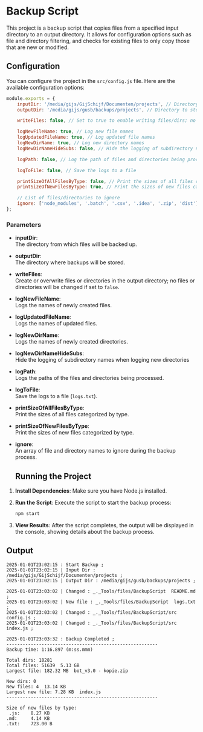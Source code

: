 # Backup Script

This project is a backup script that copies files from a specified input directory to an output directory. It allows for configuration options such as file and directory filtering, and checks for existing files to only copy those that are new or modified.

## Configuration

You can configure the project in the `src/config.js` file. Here are the available configuration options:

```javascript
module.exports = {
    inputDir: '/media/gijs/GijSchijf/Documenten/projects', // Directory to back up
    outputDir: '/media/gijs/gusb/backups/projects', // Directory to store backups

    writeFiles: false, // Set to true to enable writing files/dirs; no files/dirs will be changed if set to false

    logNewFileName: true, // Log new file names
    logUpdatedFileName: true, // Log updated file names
    logNewDirName: true, // Log new directory names
    logNewDirNameHideSubs: false, // Hide the logging of subdirectory names when logging new directories

    logPath: false, // Log the path of files and directories being processed

    logToFile: false, // Save the logs to a file

    printSizeOfAllFilesByType: false, // Print the sizes of all files categorized by type
    printSizeOfNewFilesByType: true, // Print the sizes of new files categorized by type

    // List of files/directories to ignore
    ignore: ['node_modules', '.batch', '.csv', '.idea', '.zip', 'dist'],
};
```

### Parameters

-   **inputDir**:  
    The directory from which files will be backed up.

-   **outputDir**:  
    The directory where backups will be stored.

-   **writeFiles**:  
    Create or overwrite files or directories in the output directory; no files or directories will be changed if set to `false`.

-   **logNewFileName**:  
    Logs the names of newly created files.

-   **logUpdatedFileName**:  
    Logs the names of updated files.

-   **logNewDirName**:  
    Logs the names of newly created directories.

-   **logNewDirNameHideSubs**:  
    Hide the logging of subdirectory names when logging new directories

-   **logPath**:  
    Logs the paths of the files and directories being processed.

-   **logToFile**:  
    Save the logs to a file (`logs.txt`).

-   **printSizeOfAllFilesByType**:  
    Print the sizes of all files categorized by type.

-   **printSizeOfNewFilesByType**:  
    Print the sizes of new files categorized by type.

-   **ignore**:  
    An array of file and directory names to ignore during the backup process.

    ## Running the Project

1. **Install Dependencies**: Make sure you have Node.js installed.

2. **Run the Script**: Execute the script to start the backup process:

    ```bash
    npm start
    ```

3. **View Results**: After the script completes, the output will be displayed in the console, showing details about the backup process.

## Output

```plaintext
2025-01-01T23:02:15 : Start Backup ;
2025-01-01T23:02:15 | Input Dir : /media/gijs/GijSchijf/Documenten/projects ;
2025-01-01T23:02:15 | Output Dir : /media/gijs/gusb/backups/projects ;

2025-01-01T23:03:02 | Changed : _._Tools/files/BackupScript  README.md ;
2025-01-01T23:03:02 | New file : _._Tools/files/BackupScript  logs.txt ;
2025-01-01T23:03:02 | Changed : _._Tools/files/BackupScript/src  config.js ;
2025-01-01T23:03:02 | Changed : _._Tools/files/BackupScript/src  index.js ;

2025-01-01T23:03:32 : Backup Completed ;
--------------------------------------------------------
Backup time: 1:16.897 (m:ss.mmm)

Total dirs: 18281
Total files: 51639  5.13 GB
Largest file: 182.32 MB  bot_v3.0 - kopie.zip

New dirs: 0
New files: 4  13.14 KB
Largest new file: 7.28 KB  index.js
--------------------------------------------------------

Size of new files by type:
 .js:    8.27 KB
.md:     4.14 KB
.txt:    723.00 B
```
